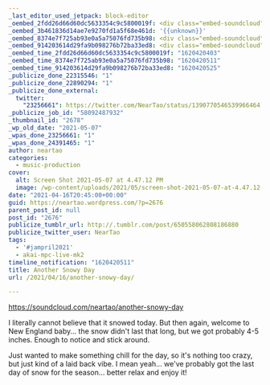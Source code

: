 ```yaml
---
_last_editor_used_jetpack: block-editor
_oembed_2fdd26d66d60dc5633354c9c5800019f: <div class="embed-soundcloud"><iframe title="Another Snowy Day by NearTao" width="750" height="400" scrolling="no" frameborder="no" src="https://w.soundcloud.com/player/?visual=true&url=https%3A%2F%2Fapi.soundcloud.com%2Ftracks%2F1030984348&show_artwork=true&maxwidth=750&maxheight=1000&dnt=1"></iframe></div>
_oembed_3b461836d14ae7e9270fd1a5f68e461d: '{{unknown}}'
_oembed_8374e7f725ab93e0a5a75076fd735b98: <div class="embed-soundcloud"><iframe title="Another Snowy Day by NearTao" width="820" height="400" scrolling="no" frameborder="no" src="https://w.soundcloud.com/player/?visual=true&url=https%3A%2F%2Fapi.soundcloud.com%2Ftracks%2F1030984348&show_artwork=true&maxwidth=820&maxheight=1000&dnt=1"></iframe></div>
_oembed_914203614d29fa9b098276b72ba33ed8: <div class="embed-soundcloud"><iframe title="Another Snowy Day by NearTao" width="500" height="400" scrolling="no" frameborder="no" src="https://w.soundcloud.com/player/?visual=true&url=https%3A%2F%2Fapi.soundcloud.com%2Ftracks%2F1030984348&show_artwork=true&maxwidth=500&maxheight=750&dnt=1"></iframe></div>
_oembed_time_2fdd26d66d60dc5633354c9c5800019f: "1620420403"
_oembed_time_8374e7f725ab93e0a5a75076fd735b98: "1620420511"
_oembed_time_914203614d29fa9b098276b72ba33ed8: "1620420525"
_publicize_done_22315546: "1"
_publicize_done_22890294: "1"
_publicize_done_external:
  twitter:
    "23256661": https://twitter.com/NearTao/status/1390770546539966464
_publicize_job_id: "58092487932"
_thumbnail_id: "2678"
_wp_old_date: "2021-05-07"
_wpas_done_23256661: "1"
_wpas_done_24391465: "1"
author: neartao
categories:
  - music-production
cover:
  alt: Screen Shot 2021-05-07 at 4.47.12 PM
  image: /wp-content/uploads/2021/05/screen-shot-2021-05-07-at-4.47.12-pm.png
date: "2021-04-16T20:45:00+00:00"
guid: https://neartao.wordpress.com/?p=2676
parent_post_id: null
post_id: "2676"
publicize_tumblr_url: http://.tumblr.com/post/650558062808186880
publicize_twitter_user: NearTao
tags:
  - '#jampril2021'
  - akai-mpc-live-mk2
timeline_notification: "1620420511"
title: Another Snowy Day
url: /2021/04/16/another-snowy-day/

---
```

https://soundcloud.com/neartao/another-snowy-day

I literally cannot believe that it snowed today. But then again, welcome to New England baby... the snow didn't last that long, but we got probably 4-5 inches. Enough to notice and stick around.

Just wanted to make something chill for the day, so it's nothing too crazy, but just kind of a laid back vibe. I mean yeah... we've probably got the last day of snow for the season... better relax and enjoy it!
